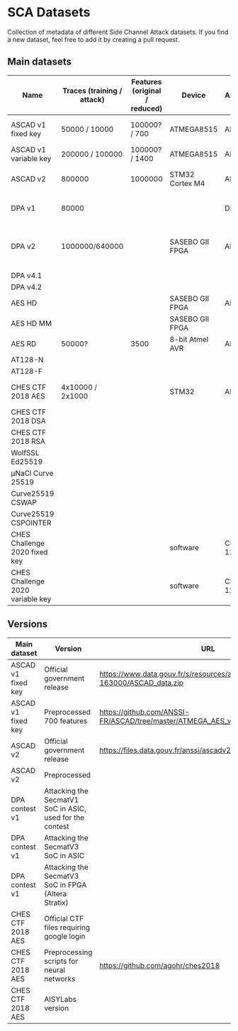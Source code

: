# SCA Datasets
Collection of metadata of different Side Channel Attack datasets.
If you find a new dataset, feel free to add it by creating a pull request.

## Main datasets

| Name | Traces (training / attack) | Features (original / reduced) | Device | Algorithm | Countermeasures | Keys | Aquisition | Papers | URL |
|---|---|---|---|---|---|---|---|---|---|
| ASCAD v1 fixed key | 50000 / 10000 | 100000? / 700 | ATMEGA8515 | AES-128 | 1st order XOR Boolean Masking | Fixed | EM | https://doi.org/10.1007/s13389-019-00220-8) | see versions below |
| ASCAD v1 variable key | 200000 / 100000 | 100000? / 1400 | ATMEGA8515 | AES-128 | 1st order XOR Boolean Masking | Random | EM | [JOC 2020](https://doi.org/10.1007/s13389-019-00220-8) | [github](https://github.com/ANSSI-FR/ASCAD/tree/410b92bab3bc69502b43c5cc9ccdec74794870be/ATMEGA_AES_v1/ATM_AES_v1_variable_key) |
| ASCAD v2 | 800000 | 1000000 | STM32 Cortex M4 | AES-128 | 2nd order Boolean Masking and shuffling | Random | Power | [preprint 2021/592](https://eprint.iacr.org/2021/592.pdf) | See versions below |
| DPA v1 | 80000 |  |  | DES |  | Fixed |  |  | See versions below|
| DPA v2 | 1000000/640000 |  | SASEBO GII FPGA | AES-128 | None | Random in template, 32 fixed in test | Power |  | [website](https://www.dpacontest.org/v2/download.php) |
| DPA v4.1 |  |  |  |  |  |  |  |  |
| DPA v4.2 |  |  |  |  |  |  |  |  |
| AES HD |  |  | SASEBO GII FPGA | AES-128 |  | Fixed |  |  | [website](http://aisylabdatasets.ewi.tudelft.nl/aes_hd.h5) |
| AES HD MM|  |  | SASEBO GII FPGA |  |  |  |  |  |
| AES RD | 50000? | 3500 | 8-bit Atmel AVR | AES-128 | Random delay interrupt | 1 fixed | Power | [CHES 2009](https://www.iacr.org/archive/ches2009/57470156/57470156.pdf) | [github](https://github.com/ikizhvatov/randomdelays-traces) |
| AT128-N |  |  |  |  |  |  |  |  |
| AT128-F |  |  |  |  |  |  |  |  |
| CHES CTF 2018 AES | 4x10000 / 2x1000 |  | STM32 | AES-128 |  | Fixed |  |  | See versions below |
| CHES CTF 2018 DSA |  |  |  |  | Fixed |  |  |  |
| CHES CTF 2018 RSA |  |  |  |  | Fixed |  |  |  |
| WolfSSL Ed25519 |  |  |  |  |  |  |  |  |
| μNaCl Curve 25519 |  |  |  |  |  |  |  |  |
| Curve25519 CSWAP |  |  |  |  |  |  |  |  |
| Curve25519 CSPOINTER |  |  |  |  |  |  |  |  |
| CHES Challenge 2020 fixed key |  |  | software | Clyde-128 | different ISW masking methods | Fixed | Power | [preprint 2022/471](https://eprint.iacr.org/2022/471.pdf) |  |
| CHES Challenge 2020 variable key |  |  | software | Clyde-128 | different ISW masking methods | Random | Power | [preprint 2022/471](https://eprint.iacr.org/2022/471.pdf) |  |

## Versions
| Main dataset | Version | URL |
|---|---|---|
| ASCAD v1 fixed key | Official government release | https://www.data.gouv.fr/s/resources/ascad/20180530-163000/ASCAD_data.zip |
| ASCAD v1 fixed key | Preprocessed 700 features |  https://github.com/ANSSI-FR/ASCAD/tree/master/ATMEGA_AES_v1/ATM_AES_v1_fixed_key |
| ASCAD v2 | Official government release | https://files.data.gouv.fr/anssi/ascadv2/ |
| ASCAD v2 | Preprocessed |  |
| DPA contest v1 | Attacking the SecmatV1 SoC in ASIC, used for the contest |  |
| DPA contest v1 | Attacking the SecmatV3 SoC in ASIC |  |
| DPA contest v1 | Attacking the SecmatV3 SoC in FPGA (Altera Stratix) |  |
| CHES CTF 2018 AES | Official CTF files requiring google login |  |
| CHES CTF 2018 AES | Preprocessing scripts for neural networks | https://github.com/agohr/ches2018 |
| CHES CTF 2018 AES | AISYLabs version |  |

